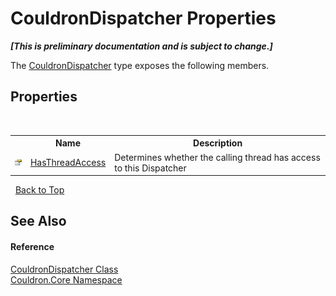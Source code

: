 # CouldronDispatcher Properties
 _**\[This is preliminary documentation and is subject to change.\]**_

The <a href="T_Couldron_Core_CouldronDispatcher">CouldronDispatcher</a> type exposes the following members.


## Properties
&nbsp;<table><tr><th></th><th>Name</th><th>Description</th></tr><tr><td>![Public property](media/pubproperty.gif "Public property")</td><td><a href="P_Couldron_Core_CouldronDispatcher_HasThreadAccess">HasThreadAccess</a></td><td>
Determines whether the calling thread has access to this Dispatcher</td></tr></table>&nbsp;
<a href="#couldrondispatcher-properties">Back to Top</a>

## See Also


#### Reference
<a href="T_Couldron_Core_CouldronDispatcher">CouldronDispatcher Class</a><br /><a href="N_Couldron_Core">Couldron.Core Namespace</a><br />